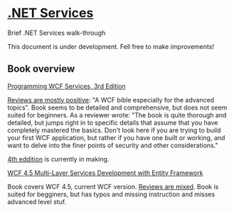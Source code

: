 # [.NET Services](https://msdn.microsoft.com/en-us/library/ms731082.aspx)

Brief .NET Services walk-through

This document is under development. Fell free to make improvements!

## Book overview

[Programming WCF Services, 3rd Edition](http://shop.oreilly.com/product/9780596805494.do?green=E986AA5A-B945-525F-AFB9-2C805CAAA7B1&intcmp=af-mybuy-9780596805494.IP)

[Reviews are mostly positive](http://www.amazon.com/Programming-WCF-Services-Mastering-AppFabric/product-reviews/0596805489/ref=cm_cr_dp_see_all_btm?ie=UTF8&showViewpoints=1&sortBy=bySubmissionDateDescending): "A WCF bible especially for the advanced topics". Book seems to be detailed and comprehensive, but does not seem suited for beginners. As a reviewer wrote: "The book is quite thorough and detailed, but jumps right in to specific details that assume that you have completely mastered the basics. Don't look here if you are trying to build your first WCF application, but rather if you have one built or working, and want to delve into the finer points of security and other considerations."

[4th eddition](http://shop.oreilly.com/product/0636920032373.do) is currently in making.


[WCF 4.5 Multi-Layer Services Development with Entity Framework](http://www.amazon.com/Multi-Layer-Services-Development-Entity-Framework/dp/1849687668)

Book covers WCF 4.5, current WCF version. [Reviews are mixed](http://www.amazon.com/Multi-Layer-Services-Development-Entity-Framework/product-reviews/1849687668/ref=cm_cr_dp_see_all_btm?ie=UTF8&showViewpoints=1&sortBy=bySubmissionDateDescending). Book is suited for begginers, but has typos and missing instruction and misses advanced level stuf.

